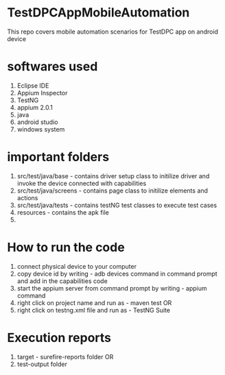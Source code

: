 # TestDPCAppMobileAutomation
This repo covers mobile automation scenarios for TestDPC app on android device

# softwares used
1. Eclipse IDE
2. Appium Inspector
3. TestNG
4. appium 2.0.1
5. java
6. android studio
7. windows system

# important folders 
1. src/test/java/base - contains driver setup class to initilize driver and invoke the device connected with capabilities
2. src/test/java/screens - contains page class to initilize elements and actions
3. src/test/java/tests - contains testNG test classes to execute test cases
4. resources - contains the apk file
5.  


# How to run the code
1. connect physical device to your computer
2. copy device id by writing - adb devices command in command prompt and add in the capabilities code
1. start the appium server from command prompt by writing - appium command
2. right click on project name and run as - maven test OR
3. right click on testng.xml file and run as - TestNG Suite

# Execution reports
1. target - surefire-reports folder OR
2. test-output folder

